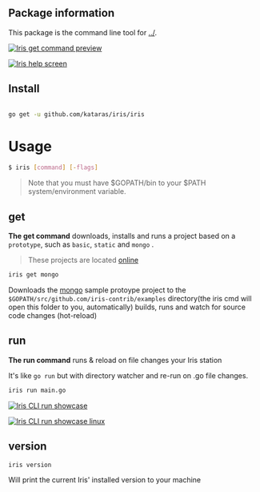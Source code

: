 ## Package information

This package is the command line tool for  [../](https://github.com/kataras/iris).


[![Iris get command preview](https://raw.githubusercontent.com/iris-contrib/website/gh-pages/assets/iriscmd.gif)](https://raw.githubusercontent.com/iris-contrib/website/gh-pages/assets/iriscmd.gif)


[![Iris help screen](https://raw.githubusercontent.com/iris-contrib/website/gh-pages/assets/iris_cli_screen.png)](https://raw.githubusercontent.com/iris-contrib/website/gh-pages/assets/iris_cli_screen.png)


## Install
```sh

go get -u github.com/kataras/iris/iris

```

# Usage


```sh
$ iris [command] [-flags]
```

> Note that you must have $GOPATH/bin to your $PATH system/environment variable.


## get


**The get command** downloads, installs and runs a project based on a `prototype`, such as `basic`, `static` and `mongo` .

> These projects are located [online](https://github.com/iris-contrib/examples/tree/master/AIO_examples)


```sh
iris get mongo
```

Downloads the  [mongo](https://github.com/iris-contrib/examples/tree/master/AIO_examples/mongo) sample protoype project to the `$GOPATH/src/github.com/iris-contrib/examples` directory(the iris cmd will open this folder to you, automatically) builds, runs and watch for source code changes (hot-reload)


## run

**The run command** runs & reload on file changes your Iris station

It's like ` go run ` but with directory watcher and re-run on .go file changes.

```sh
iris run main.go
```

[![Iris CLI run showcase](https://raw.githubusercontent.com/iris-contrib/website/gh-pages/assets/iris_command_line_tool_run_command.png)](https://raw.githubusercontent.com/iris-contrib/website/gh-pages/assets/iris_command_line_tool_run_command.png)

[![Iris CLI run showcase linux](https://raw.githubusercontent.com/iris-contrib/website/gh-pages/assets/iris_command_line_tool_run_linux.png)](https://raw.githubusercontent.com/iris-contrib/website/gh-pages/assets/iris_command_line_tool_run_linux.png)


## version

```sh
iris version
```

Will print the current Iris' installed version to your machine
